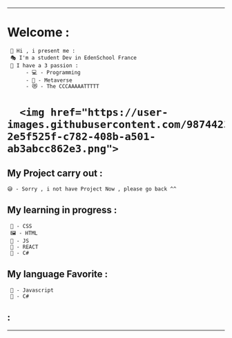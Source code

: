 <hr></hr>
<h1><strong>Welcome :</strong></h1>

     🎉 Hi , i present me :
     🎭 I'm a student Dev in EdenSchool France
     🎄 I have a 3 passion :
          - 💻 - Programming
          - 🥽 - Metaverse
          - 😻 - The CCCAAAAATTTTT
 <h1>
 
      <img href="https://user-images.githubusercontent.com/98744239/203349636-2e5f525f-c782-408b-a501-ab3abcc862e3.png">

        
           
<h2><strong>My Project carry out :</strong></h2>

    😅 - Sorry , i not have Project Now , please go back ^^
    
<h2><strong>My learning in progress :</strong></h2>

     🎨 - CSS
     🖼 - HTML
     💍 - JS
     💎 - REACT
     🎱 - C#
    
<h2><strong>My language Favorite :</strong></h2>

     💍 - Javascript
     🎱 - C#
     
    
<h2><strong>:</strong></h2>
    
<hr></hr>
